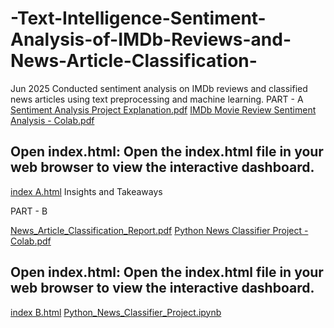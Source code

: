 # -Text-Intelligence-Sentiment-Analysis-of-IMDb-Reviews-and-News-Article-Classification-
Jun 2025  Conducted sentiment analysis on IMDb reviews and  classified news articles using text preprocessing and  machine learning.
PART - A
[Sentiment Analysis Project Explanation.pdf](https://github.com/user-attachments/files/22424410/Sentiment.Analysis.Project.Explanation.pdf)
[IMDb Movie Review Sentiment Analysis - Colab.pdf](https://github.com/user-attachments/files/22424412/IMDb.Movie.Review.Sentiment.Analysis.-.Colab.pdf)
## Open index.html: Open the index.html file in your web browser to view the interactive dashboard.

[index A.html](https://github.com/user-attachments/files/22424434/index.A.html)
Insights and Takeaways

PART - B

[News_Article_Classification_Report.pdf](https://github.com/user-attachments/files/22424555/News_Article_Classification_Report.pdf)
[Python News Classifier Project - Colab.pdf](https://github.com/user-attachments/files/22424554/Python.News.Classifier.Project.-.Colab.pdf)
## Open index.html: Open the index.html file in your web browser to view the interactive dashboard.

[index B.html](https://github.com/user-attachments/files/22424559/index.B.html)
[Python_News_Classifier_Project.ipynb](https://github.com/user-attachments/files/22424562/Python_News_Classifier_Project.ipynb)
